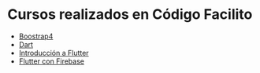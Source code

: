 # Cursos realizados en Código Facilito
- [Boostrap4](bootstrap4)
- [Dart](dart)
- [Introducción a Flutter](introduccion-flutter)
- [Flutter con Firebase](flutter-firebase)
